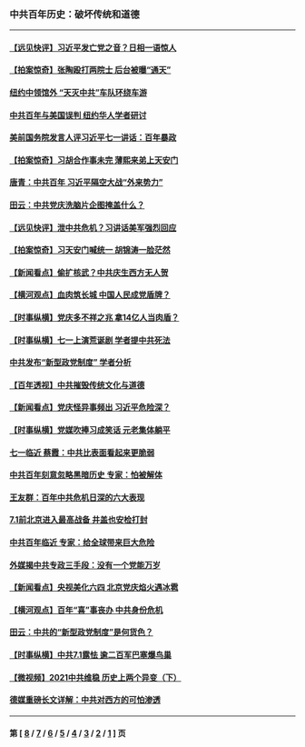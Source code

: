 ### 中共百年历史：破坏传统和道德
---
#### [【远见快评】习近平发亡党之音？日相一语惊人](../../pages/nf1176114/n13074809.md?07090430) 
#### [【拍案惊奇】张陶殴打两院士 后台被曝“通天”](../../pages/nf1176114/n13070496.md?07090430) 
#### [纽约中领馆外 “天灭中共”车队环绕车游](../../pages/nf1176114/n13070693.md?07090430) 
#### [中共百年与美国误判 纽约华人学者研讨](../../pages/nf1176114/n13067969.md?07090430) 
#### [美前国务院发言人评习近平七一讲话：百年暴政](../../pages/nf1176114/n13066986.md?07090430) 
#### [【拍案惊奇】习胡合作事未完 薄熙来弟上天安门](../../pages/nf1176114/n13065867.md?07090430) 
#### [唐青：中共百年 习近平隔空大战“外来势力”](../../pages/nf1176114/n13065976.md?07090430) 
#### [田云：中共党庆洗脑片企图掩盖什么？](../../pages/nf1176114/n13064395.md?07090430) 
#### [【远见快评】泄中共危机？习讲话美军强烈回应](../../pages/nf1176114/n13064269.md?07090430) 
#### [【拍案惊奇】习天安门喊统一 胡锦涛一脸茫然](../../pages/nf1176114/n13063233.md?07090430) 
#### [【新闻看点】偷扩核武？中共庆生西方无人贺](../../pages/nf1176114/n13061263.md?07090430) 
#### [【横河观点】血肉筑长城 中国人民成党盾牌？](../../pages/nf1176114/n13061779.md?07090430) 
#### [【时事纵横】党庆多不祥之兆 拿14亿人当肉盾？](../../pages/nf1176114/n13061709.md?07090430) 
#### [【时事纵横】七一上演荒诞剧 学者提中共死法](../../pages/nf1176114/n13058990.md?07090430) 
#### [中共发布“新型政党制度” 学者分析](../../pages/nf1176114/n13056354.md?07090430) 
#### [【百年透视】中共摧毁传统文化与道德](../../pages/nf1176114/n13057253.md?07090430) 
#### [【新闻看点】党庆怪异事频出 习近平危险深？](../../pages/nf1176114/n13056781.md?07090430) 
#### [【时事纵横】党媒吹捧习成笑话 元老集体躺平](../../pages/nf1176114/n13056792.md?07090430) 
#### [七一临近 蔡霞：中共比表面看起来更脆弱](../../pages/nf1176114/n13056418.md?07090430) 
#### [中共百年刻意忽略黑暗历史 专家：怕被解体](../../pages/nf1176114/n13056056.md?07090430) 
#### [王友群：百年中共危机日深的六大表现](../../pages/nf1176114/n13054263.md?07090430) 
#### [7.1前北京进入最高战备 井盖也安检打封](../../pages/nf1176114/n13053641.md?07090430) 
#### [中共百年临近 专家：给全球带来巨大危险](../../pages/nf1176114/n13053663.md?07090430) 
#### [外媒揭中共专政三手段：没有一个党能万岁](../../pages/nf1176114/n13049352.md?07090430) 
#### [【新闻看点】央视美化六四 北京党庆焰火遇冰雹](../../pages/nf1176114/n13048310.md?07090430) 
#### [【横河观点】百年“喜”事丧办 中共身份危机](../../pages/nf1176114/n13049869.md?07090430) 
#### [田云：中共的“新型政党制度”是何货色？](../../pages/nf1176114/n13049010.md?07090430) 
#### [【时事纵横】中共7.1露怯 逾二百军巴塞爆鸟巢](../../pages/nf1176114/n13043076.md?07090430) 
#### [【微视频】2021中共维稳 历史上两个异变（下）](../../pages/nf1176114/n13042288.md?07090430) 
#### [德媒重磅长文详解：中共对西方的可怕渗透](../../pages/nf1176114/n13031701.md?07090430) 

---
#### 第 [ [8](./8.md?07090430) / [7](./7.md?07090430) / [6](./6.md?07090430) / [5](./5.md?07090430) / [4](./4.md?07090430) / [3](./3.md?07090430) / [2](./2.md?07090430) / [1](./1.md?07090430) ] 页
